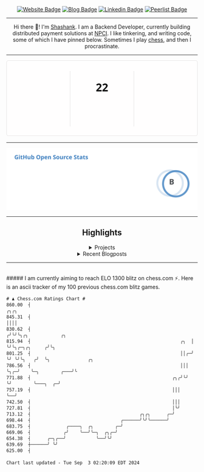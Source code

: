 <div align="center"><p><a href="https://ssnk.in"><img src="https://img.shields.io/badge/-Website-3B7EBF?style=for-the-badge&amp;logo=amp&amp;logoColor=white" alt="Website Badge"></a> <a href="https://hashnode.ssnk.in"><img src="https://img.shields.io/badge/-Blog-3B7EBF?style=for-the-badge&amp;logo=Hashnode&amp;logoColor=white" alt="Blog Badge"></a> <a href="https://linkedin.com/in/shashank-priyadarshi"><img src="https://img.shields.io/badge/-LinkedIn-3B7EBF?style=for-the-badge&amp;logo=Linkedin&amp;logoColor=white" alt="Linkedin Badge"></a> <a href="https://peerlist.io/shasha"><img src="https://img.shields.io/badge/-PeerList-3B7EBF?style=for-the-badge&amp;logo=Peerlist&amp;logoColor=white" alt="Peerlist Badge"/></a></p><hr><p>Hi there 👋! I'm <a href="https://ssnk.in">Shashank</a>. I am a Backend Developer, currently building distributed payment solutions at <a href="https://npci.org.in">NPCI</a>. I like tinkering, and writing code, some of which I have pinned below. Sometimes I play <a href="https://www.chess.com/member/ttefabob">chess</a>, and then I procrastinate.</p><hr><p><img src="./assets/images/streak_stats.svg"/></p><hr><p><img src="./assets/images/open_source_stats.svg"/></p><hr><h2>Highlights</h2><details><summary>Projects</summary><br /><ul><li><a href="https://github.com/shashank-priyadarshi/utils" target="_blank" rel="noopener noreferrer">utils</a> Last Updated : 2024-09-02</li><li><a href="https://github.com/shashank-priyadarshi/projects" target="_blank" rel="noopener noreferrer">projects</a> Last Updated : 2024-08-27</li><li><a href="https://github.com/shashank-priyadarshi/upgraded-disco" target="_blank" rel="noopener noreferrer">upgraded-disco</a> Last Updated : 2024-08-19</li><li><a href="https://github.com/shashank-priyadarshi/go-mutest" target="_blank" rel="noopener noreferrer">go-mutest</a> Last Updated : 2024-08-15</li><li><a href="https://github.com/shashank-priyadarshi/portfolio-core-ui" target="_blank" rel="noopener noreferrer">portfolio-core-ui</a> Last Updated : 2024-08-13</li></ul></details><details><summary>Recent Blogposts</summary><br /><ul><li><a href="https://hashnode.ssnk.in/traffic-light-simulator-in-angular-2023" target="_blank" rel="noopener noreferrer">Traffic Light Simulator in Angular</a> Published : 2023-09-16</li><li><a href="https://hashnode.ssnk.in/oop-in-go-interfaces" target="_blank" rel="noopener noreferrer">OOP in Go: Interfaces</a> Published : 2023-03-04</li><li><a href="https://hashnode.ssnk.in/oop-in-go-structs" target="_blank" rel="noopener noreferrer">OOP in Go: Structs</a> Published : 2023-02-24</li></ul></details><hr></div></br>##### I am currently aiming to reach ELO 1300 blitz on chess.com ⚡. Here is an ascii tracker of my 100 previous chess.com blitz games.
  
  
  ```
# ♟︎ Chess.com Ratings Chart #
  860.00  ┤                                                            ╭╮╭╮
  845.31  ┤                                                            ││││
  830.62  ┤                                                           ╭╯╰╯╰╮╭╮            ╭╮
  815.94  ┤                                                       ╭╮  │    ╰╯╰╮╭─╮╭╮     ╭╯╰╮
  801.25  ┤                                                       ││╭─╯       ╰╯ ╰╯╰╮   ╭╯  ╰╮              ╭╮
  786.56  ┤                                                       │││               ╰╮╭─╯    ╰─╮        ╭───╯╰
  771.88  ┤                                                    ╭╮╭╯╰╯                ╰╯        ╰───╮  ╭─╯
  757.19  ┤                                                    │││                                 ╰──╯
  742.50  ┤                                                    │││
  727.81  ┤                                                    │╰╯
  713.12  ┤                                        ╭╮╭╮      ╭─╯
  698.44  ┤                                 ╭──────╯╰╯╰──────╯
  683.75  ┤             ╭────╮  ╭╮        ╭─╯
  669.06  ┤            ╭╯    ╰──╯╰─╮  ╭╮╭─╯
  654.38  ┤      ╭─╮╭──╯           ╰──╯╰╯
  639.69  ┼──────╯ ╰╯
  625.00  ┤

Chart last updated - Tue Sep  3 02:20:09 EDT 2024  
  ```
  
